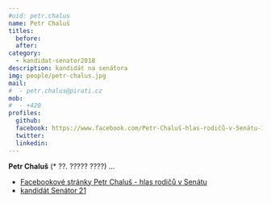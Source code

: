 ```yaml
---
#uid: petr.chalus
name: Petr Chaluš
titles:
  before: 
  after:
category:
  - kandidat-senator2018
description: kandidát na senátora
img: people/petr-chalus.jpg
mail:
#  - petr.chalus@pirati.cz
mob:
#  - +420 
profiles:
  github:
  facebook: https://www.facebook.com/Petr-Chaluš-hlas-rodičů-v-Senátu-1500953270008675/
  twitter:
  linkedin:
---
```


**Petr Chaluš** (* ??. ????? ????) ...

* [Facebookové stránky Petr Chaluš - hlas rodičů v Senátu](https://www.facebook.com/Petr-Chaluš-hlas-rodičů-v-Senátu-1500953270008675/)
* [kandidát Senátor 21](https://www.senator21.cz/kandidati/petr-chalus/)

